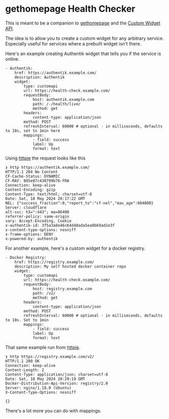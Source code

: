 # gethomepage Health Checker

This is meant to be a companion to [gethomepage](https://gethomepage.dev/latest/) and the [Custom Widget API](https://gethomepage.dev/latest/widgets/services/customapi/).

The idea is to allow you to create a custom widget for any arbitrary service. Especially useful for services where a prebuilt widget isn't there. 

Here's an example creating Authentik widget that tells you if the service is online. 

```
- Authentik:
    href: https://authentik.example.com/
    description: Authentik
    widget:
        type: customapi
        url: https://health-check.example.com/
        requestBody:
            host: authentik.example.com
            path: /-/health/live/
            method: get
        headers:
            content-type: application/json
        method: POST
        refreshInterval: 60000 # optional - in milliseconds, defaults to 10s, set to 1min here
        mappings:
            - field: success
            label: Up
            format: text
```

Using [httpie](https://httpie.io/) the request looks like this

```
❯ http https://authentik.example.com/
HTTP/1.1 204 No Content
CF-Cache-Status: DYNAMIC
CF-RAY: 885e87c438799b76-FRA
Connection: keep-alive
Content-Encoding: gzip
Content-Type: text/html; charset=utf-8
Date: Sat, 18 May 2024 20:17:22 GMT
NEL: {"success_fraction":0,"report_to":"cf-nel","max_age":604800}
Server: cloudflare
alt-svc: h3=":443"; ma=86400
referrer-policy: same-origin
vary: Accept-Encoding, Cookie
x-authentik-id: 3f5a3a8e46c64d48ada5ea0b69ad1e3f
x-content-type-options: nosniff
x-frame-options: DENY
x-powered-by: authentik
```

For another example, here's a custom widget for a docker registry.

```
- Docker Registry:
    href: https://registry.example.com/
    description: My self hosted docker container repo
    widget:
        type: customapi
        url: https://health-check.example.com/
        requestBody:
            host: registry.example.com
            path: /v2/
            method: get
        headers:
            content-type: application/json
        method: POST
        refreshInterval: 60000 # optional - in milliseconds, defaults to 10s. Set to 1min
        mappings:
            - field: success
            label: Up
            format: text
```

That same example run from [httpie](https://httpie.io/).

```
❯ http https://registry.example.com/v2/
HTTP/1.1 200 OK
Connection: keep-alive
Content-Length: 2
Content-Type: application/json; charset=utf-8
Date: Sat, 18 May 2024 20:29:19 GMT
Docker-Distribution-Api-Version: registry/2.0
Server: nginx/1.18.0 (Ubuntu)
X-Content-Type-Options: nosniff

{}
```

There's a lot more you can do with mappings. 
